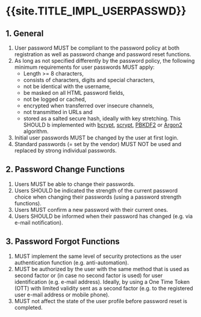 <title>{{site.TITLE_IMPL_USERPASSWD}</title>

# {{site.TITLE_IMPL_USERPASSWD}}

## 1. General

1. User password MUST be compliant to the password policy at both registration as well as password change and password reset functions.
2. As long as not specified differently by the password policy, the following minimum requirements for user passwords MUST apply:
    - Length >= 8 characters,
    - consists of characters, digits and special characters,
    - not be identical with the username,
    - be masked on all HTML password fields,
    - not be logged or cached,
    - encrypted when transferred over insecure channels,
    - not transmitted in URLs and
    - stored as a salted secure hash, ideally with key stretching. This SHOULD b implemented with [bcrypt](https://en.wikipedia.org/wiki/Bcrypt), [scrypt](https://en.wikipedia.org/wiki/Scrypt), [PBKDF2](https://en.wikipedia.org/wiki/PBKDF2) or [Argon2](https://en.wikipedia.org/wiki/Argon2) algorithm.
3. Initial user passwords MUST be changed by the user at first login.
4. Standard passwords (= set by the vendor) MUST NOT be used and replaced by strong
individual passwords.

## 2. Password Change Functions

1. Users MUST be able to change their passwords.
2. Users SHOULD be indicated the strength of the current password choice when changing their passwords (using a password strength functions).
3. Users MUST confirm a new password with their current ones.
4. Users SHOULD be informed when their password has changed (e.g. via e-mail notification).

## 3. Password Forgot Functions

1. MUST implement the same level of security protections as the user authentication function (e.g. anti-automation).
2. MUST be authorized by the user with the same method that is used as second factor or (in case no second factor is used) for user identification (e.g. e-mail address). Ideally, by using a One Time Token (OTT) with limited validity sent as a second factor (e.g. to the registered user e-mail address or mobile phone).
3. MUST not affect the state of the user profile before password reset is completed.
